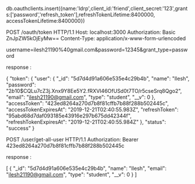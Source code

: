 db.oauthclients.insert({name:'ldrp',client_id:'friend',client_secret:'123',grants:['password','refresh_token'],refreshTokenLifetime:8400000, accessTokenLifetime:8400000})

POST /oauth/token HTTP/1.1
Host: localhost:3000
Authorization: Basic ZnJpZW5kOjEyMw==
Content-Type: application/x-www-form-urlencoded

username=ilesh21190%40gmail.com&password=12345&grant_type=password

response :

{
"token": {
"user": {
"\_id": "5d7d4d91a606e535e4c29b4b",
"name": "Ilesh",
"password": "$2b$10\$CQLu7cZ3j.Xnx9Y8Ee5Y2.fRXVI46OfUSd0t7TO/r5cseSrq8Qgo2",
"email": "ilesh21190@gmail.com",
"type": "student",
"\_\_v": 0
},
"accessToken": "423ed8264a270d7b8f81cffb7b88f288b502445c",
"accessTokenExpiresAt": "2019-12-21T02:40:55.983Z",
"refreshToken": "95abd68d7daf093185e43916e297b675dd42344f",
"refreshTokenExpiresAt": "2019-12-21T02:40:55.984Z"
},
"status": "success"
}

POST /user/get-all-user HTTP/1.1
Authorization: Bearer 423ed8264a270d7b8f81cffb7b88f288b502445c

response :

[
{
"_id": "5d7d4d91a606e535e4c29b4b",
"name": "Ilesh",
"email": "ilesh21190@gmail.com",
"type": "student",
"__v": 0
}
]

